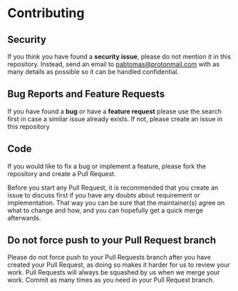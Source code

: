 # Contributing

## Security

If you think you have found a **security issue**, please do not mention it in
this repository. Instead, send an email to pabtomas@protonmail.com with as
many details as possible so it can be handled confidential.

## Bug Reports and Feature Requests

If you have found a **bug** or have a **feature request** please use the
search first in case a similar issue already exists. If not, please create an
issue in this repository

## Code

If you would like to fix a bug or implement a feature, please fork the
repository and create a Pull Request.

Before you start any Pull Request, it is recommended that you create an issue
to discuss first if you have any doubts about requirement or implementation.
That way you can be sure that the maintainer(s) agree on what to change and
how, and you can hopefully get a quick merge afterwards.

## Do not force push to your Pull Request branch

Please do not force push to your Pull Requests branch after you have created
your Pull Request, as doing so makes it harder for us to review your work.
Pull Requests will always be squashed by us when we merge your work. Commit as
many times as you need in your Pull Request branch.
